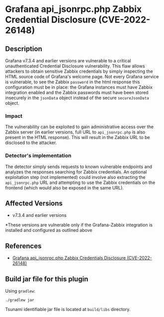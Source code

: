 # Grafana api_jsonrpc.php Zabbix Credential Disclosure (CVE-2022-26148)

## Description

Grafana v7.3.4 and earlier versions are vulnerable to a critical unauthenticated
Credential Disclosure vulnerability. This flaw allows attackers to obtain
sensitive Zabbix credentials by simply inspecting the HTML source code of
Grafana's welcome page. Not every Grafana service is vulnerable, to see the
Zabbix `password` in the html response this configuration must be in place: the
Grafana instances must have Zabbix integration enabled and the Zabbix passwords
must have been stored insecurely in the `jsonData` object instead of the secure
`secureJsonData` object.

### Impact

The vulnerability can be exploited to gain administrative access over the Zabbix
server (in earlier versions, full URL to `api_jsonrpc.php` is also present in
the HTML response). This will result in the Zabbix URL to be disclosed to the
attacker.

### Detector's implementation

The detector simply sends requests to known vulnerable endpoints and analyzes
the responses searching for Zabbix credentials. An optional exploitation step
(not implemented) could involve also extracting the `api_jsonrpc.php` URL and
attempting to use the Zabbix credentials on the frontend (which would also be
exposed in the same URL).

## Affected Versions

-   v7.3.4 and earlier versions

*These versions are vulnerable only if the Grafana-Zabbix integration is
installed and configured as outlined above

## References

-   [Grafana api_jsonrpc.php Zabbix Credentials Disclosure (CVE-2022-26148)](https://nvd.nist.gov/vuln/detail/cve-2022-26148)

## Build jar file for this plugin

Using `gradlew`:

```shell
./gradlew jar
```

Tsunami identifiable jar file is located at `build/libs` directory.
